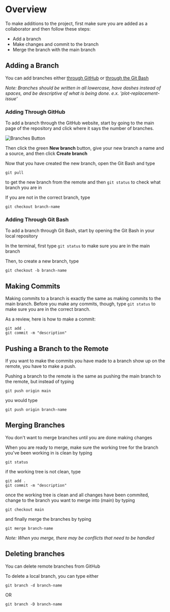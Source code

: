 # Overview

To make additions to the project, first make sure you are added as a collaborator and then follow these steps:

* Add a branch
* Make changes and commit to the branch
* Merge the branch with the main branch

## Adding a Branch

You can add branches either [through GitHub](#-adding-through-github) or [through the Git Bash](#-adding-through-git-bash)

_Note: Branches should be written in all lowercase, have dashes instead of spaces, and be descriptive of what is being done. e.x. 'plot-replacement-issue'_

### Adding Through GitHub

To add a branch through the GitHub website, start by going to the main page of the repository and click where it says the number of branches.

![Branches Button](branches-button.png)

Then click the green **New branch** button, give your new branch a name and a source, and then click **Create branch**

Now that you have created the new branch, open the Git Bash and type 

```
git pull
```

to get the new branch from the remote and then `git status` to check what branch you are in

If you are not in the correct branch, type 

```
git checkout branch-name
```

### Adding Through Git Bash

To add a branch through Git Bash, start by opening the Git Bash in your local repository

In the terminal, first type `git status` to make sure you are in the main branch

Then, to create a new branch, type 

```
git checkout -b branch-name
```

## Making Commits

Making commits to a branch is exactly the same as making commits to the main branch. Before you make any commits, though, type `git status` to make sure you are in the correct branch.

As a review, here is how to make a commit:

```
git add .
git commit -m "description"
```

## Pushing a Branch to the Remote

If you want to make the commits you have made to a branch show up on the remote, you have to make a push.

Pushing a branch to the remote is the same as pushing the main branch to the remote, but instead of typing

```
git push origin main
```

you would type

```
git push origin branch-name
```

## Merging Branches

You don't want to merge branches until you are done making changes

When you are ready to merge, make sure the working tree for the branch you've been working in is clean by typing

```
git status
```

if the working tree is not clean, type

```
git add .
git commit -m "description"
```

once the working tree is clean and all changes have been commited, change to the branch you want to merge into (main) by typing

```
git checkout main
```

and finally merge the branches by typing

```
git merge branch-name
```

_Note: When you merge, there may be conflicts that need to be handled_

## Deleting branches

You can delete remote branches from GitHub

To delete a local branch, you can type either

```
git branch -d branch-name
```

OR

```
git branch -D branch-name
```
